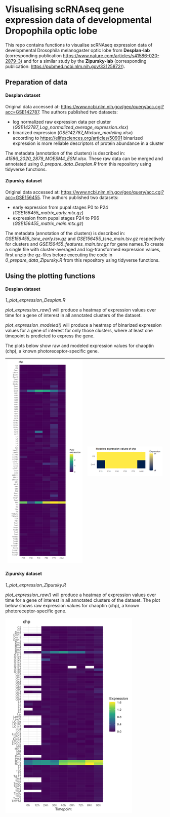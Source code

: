 # Visualising scRNAseq gene expression data of developmental Dropophila optic lobe

This repo contains functions to visualise scRNAseq expression data of developmental Drosophila melanogaster optic lobe from **Desplan-lab** (corresponding publication <https://www.nature.com/articles/s41586-020-2879-3>) and for a similar study by the **Zipursky-lab** (corresponding publication: <https://pubmed.ncbi.nlm.nih.gov/33125872/>).

## Preparation of data 

#### Desplan dataset

Original data accessed at: <https://www.ncbi.nlm.nih.gov/geo/query/acc.cgi?acc=GSE142787>. The authors published two datasets:

-   log normalized raw expression data per cluster (*GSE142787_Log_normalized_average_expression.xlsx*)
-   binarized expression (*GSE142787_Mixture_modeling.xlsx*)\
    according to <https://elifesciences.org/articles/50901> binarized expression is more reliable descriptors of protein abundance in a cluster

The metadata (annotation of the clusters) is described in: *41586_2020_2879_MOESM4_ESM.xlsx*. These raw data can be merged and annotated using *0_prepare_data_Desplan.R* from this repository using tidyverse functions.


#### Zipursky dataset

Original data accessed at: <https://www.ncbi.nlm.nih.gov/geo/query/acc.cgi?acc=GSE156455>. The authors published two datasets:

-   early expression from pupal stages P0 to P24 (*GSE156455_matrix_early.mtx.gz*)
-   expression from pupal stages P24 to P96 (*GSE156455_matrix_main.mtx.gz*)

The metadata (annotation of the clusters) is described in: *GSE156455_tsne_early.tsv.gz* and *GSE156455_tsne_main.tsv.gz* respectively for clusters and *GSE156455_features_main.tsv.gz* for gene names.To create a single file with cluster-averaged and log-transformed expression values, first unzip the gz-files before executing the code in *0_prepare_data_Zipursky.R* from this repository using tidyverse functions. 


## Using the plotting functions

#### Desplan dataset 

*1_plot_expression_Desplan.R*

*plot_expression_raw()* will produce a heatmap of expression values over time for a gene of interest in all annotated clusters of the dataset.

*plot_expression_modeled()* will produce a heatmap of binarized expression values for a gene of interest for only those clusters, where at least one timepoint is predicted to express the gene.

The plots below show raw and modeled expression values for chaoptin (chp), a known photoreceptor-specific gene.

|<img src="chp_Expression.png" width="400"> | <img src="chp_modeled.png" width="400"> |
|---------------------------------------------------------|------------------------------------------------------------------|

#### Zipursky dataset

*1_plot_expression_Zipursky.R*

*plot_expression_raw()* will produce a heatmap of expression values over time for a gene of interest in all annotated clusters of the dataset. The plot below shows raw expression values for chaoptin (chp), a known photoreceptor-specific gene.

<img src="chp_expression_Zipursky.png" width="400">
